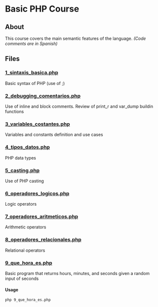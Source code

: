 # Basic PHP Course

## About

This course covers the main semantic features of the language. _(Code comments are in Spanish)_

## Files

### [1_sintaxis_basica.php](1_sintaxis_basica.php)

Basic syntax of PHP (use of ;)

### [2_debugging_comentarios.php](2_debugging_comentarios.php)

Use of inline and block comments. Review of print_r and var_dump buildin functions

### [3_variables_costantes.php](3_variables_costantes.php)

Variables and constants definition and use cases

### [4_tipos_datos.php](4_tipos_datos.php)

PHP data types

### [5_casting.php](5_casting.php)

Use of PHP casting

### [6_operadores_logicos.php](6_operadores_logicos.php)

Logic operators

### [7_operadores_aritmeticos.php](7_operadores_aritmeticos.php)

Arithmetic operators

### [8_operadores_relacionales.php](8_operadores_relacionales.php)

Relational operators

### [9_que_hora_es.php](9_que_hora_es.php)

Basic program that returns hours, minutes, and seconds given a random input of seconds

#### Usage

```
php 9_que_hora_es.php
```
